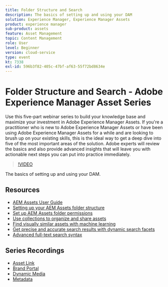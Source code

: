 ```yaml
---
title: Folder Structure and Search
description: The basics of setting up and using your DAM
solution: Experience Manager, Experience Manager Assets
product: experience manager
sub-product: assets
feature: Asset Management
topic: Content Management
role: User
level: Beginner
version: cloud-service
type: event
kt: 7338
exl-id: 596b3f82-405c-47bf-af63-55f72bd8634e
---
```

# Folder Structure and Search - Adobe Experience Manager Asset Series

Use this five-part webinar series to build your knowledge base and maximize your investment in Adobe Experience Manager Assets. If you're a practitioner who is new to Adobe Experience Manager Assets or have been using Adobe Experience Manager Assets for a while and are looking to brush up on your existing skills, this is the ideal way to get a deep dive into five of the most important areas of the solution. Adobe experts will review the basics and also provide advanced insights that will leave you with actionable next steps you can put into practice immediately.

>[!VIDEO](https://video.tv.adobe.com/v/332135/?quality=12&learn=on&hidetitle=true)

The basics of setting up and using your DAM.

## Resources

* [AEM Assets User Guide](https://docs.adobe.com/content/help/en/experience-manager-65/assets/home.html)
* [Setting up your AEM Assets folder structure](https://experienceleague.adobe.com/docs/experience-manager-learn/assets/configuring/baseline-folders.html)
* [Set up AEM Assets folder permissions](https://experienceleague.adobe.com/docs/experience-manager-learn/assets/configuring/baseline-permissions.html)
* [Use collections to organize and share assets](https://docs.adobe.com/content/help/en/experience-manager-learn/assets/search-and-discovery/collections.html)
* [Find visually similar assets with machine learning](https://docs.adobe.com/content/help/en/experience-manager-learn/assets/search-and-discovery/search.html)
* [Get precise and accurate search results with dynamic search facets](https://docs.adobe.com/content/help/en/experience-manager-learn/assets/search-and-discovery/search.html)
* [Advanced full-text search syntax](https://experienceleague.adobe.com/docs/experience-manager-64/assets/using/gql-search.html?lang=en#using)

## Series Recordings

* [Asset Link](asset-link.md)
* [Brand Portal](brand-portal.md)
* [Dynamic Media](dynamic-media.md)
* [Metadata](metadata.md)
